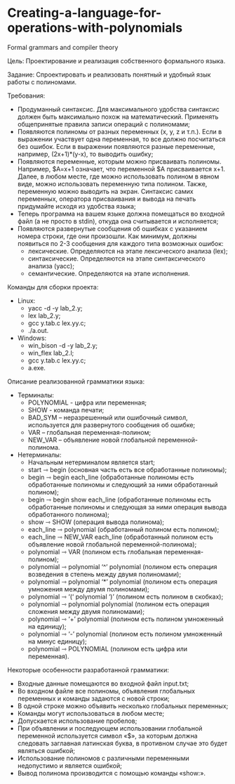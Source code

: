 # Creating-a-language-for-operations-with-polynomials
Formal grammars and compiler theory

Цель: Проектирование и реализация собственного формального языка.

Задание: Спроектировать и реализовать понятный и удобный язык работы с полиномами.

Требования:
  - Продуманный синтаксис. Для максимального удобства синтаксис должен быть максимально похож на математический. Применять общепринятые правила записи операций с полиномами;
  - Появляются полиномы от разных переменных (x, y, z и т.п.). Если в выражении участвует одна переменная, то все должно посчитаться без ошибок. Если в выражении появляются разные переменные, например, (2x+1)*(y-x), то выводить ошибку;
  - Появляются переменные, которым можно присваивать полиномы. Например, $A=x+1 означает, что переменной $A присваивается x+1. Далее, в любом месте, где можно использовать полином в явном виде, можно использовать переменную типа полином. Также, переменную можно выводить на экран. Синтаксис самих переменных, оператора присваивания и вывода на печать придумайте исходя из удобства языка;
  - Теперь программа на вашем языке должна помещаться во входной файл (а не просто в stdin), откуда она считывается и исполняется;
  - Появляются развернутые сообщения об ошибках с указанием номера строки, где они произошли. Как минимум, должны появиться по 2-3 сообщения для каждого типа возможных ошибок:
    - лексические. Определяются на этапе лексического анализа (lex);
    - синтаксические. Определяются на этапе синтаксического анализа (yacc);
    - семантические. Определяются на этапе исполнения.

Команды для сборки проекта:
  - Linux:
    - yacc -d -y lab_2.y;
    - lex lab_2.y;
    - gcc y.tab.c lex.yy.c;
    - ./a.out.
  - Windows:
    - win_bison -d -y lab_2.y;
    - win_flex lab_2.l;
    - gcc y.tab.c lex.yy.c;
    - a.exe.

Описание реализованной грамматики языка:
  - Терминалы:
    - POLYNOMIAL - цифра или переменная;
    - SHOW - команда печати;
    - BAD_SYM – неразрешенный или ошибочный символ, используется для развернутого сообщения об ошибке;
    - VAR – глобальная переменная-полином;
    - NEW_VAR – объявление новой глобальной переменной-полинома.
  - Нетерминалы:
    - Начальным нетерминалом является start;
    - start ⇾ begin (основная часть есть все обработанные полиномы);
    - begin ⇾ begin each_line (обработанные полиномы есть обработанные полиномы и следующий за ними обработанный полином);
    - begin ⇾ begin show each_line (обработанные полиномы есть обработанные полиномы и следующая за ними операция вывода обработанного полинома);
    - show ⇾ SHOW (операция вывода полинома);
    - each_line ⇾ polynomial (обработанный полином есть полином);
    - each_line ⇾ NEW_VAR each_line (обработанный полином есть объявление новой глобальной переменной-полинома);
    - polynomial ⇾ VAR (полином есть глобальная переменная-полином);
    - polynomial ⇾ polynomial ‘^’ polynomial (полином есть операция возведения в степень между двумя полиномами);
    - polynomial ⇾ polynomial ‘*’ polynomial (полином есть операция умножения между двумя полиномами);
    - polynomial ⇾ ‘(‘ polynomial ‘)’ (полином есть полином в скобках);
    - polynomial ⇾ polynomial polynomial (полином есть операция сложения между двумя полиномами);
    - polynomial ⇾ ‘+’ polynomial (полином есть полином умноженный на единицу);
    - polynomial ⇾ ‘-’ polynomial (полином есть полином умноженный на минус единицу);
    - polynomial ⇾ POLYNOMIAL (полином есть цифра или переменная).

Некоторые особенности разработанной грамматики:
  - Входные данные помещаются во входной файл input.txt;
  - Во входном файле все полиномы, объявления глобальных переменных и команды задаются с новой строки;
  - В одной строке можно объявить несколько глобальных переменных;
  - Команды могут использоваться в любом месте;
  - Допускается использование пробелов;
  - При объявлении и последующем использовании глобальной переменной используется символ «$», за которым должна следовать заглавная латинская буква, в противном случае это будет являться ошибкой;
  - Использование полиномов с различными переменными недопустимо и является ошибкой;
  - Вывод полинома производится с помощью команды «show:».
